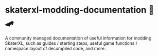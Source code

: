 # skaterxl-modding-documentation :wrench::skateboard:
A community managed documentation of useful information for modding SkaterXL, such as guides / starting steps, useful game functions / namespace layout of decompiled code, and more.
